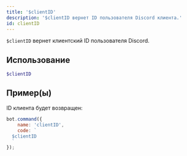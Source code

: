 ```yaml
---
title: '$clientID'
description: '$clientID вернет ID пользователя Discord клиента.'
id: clientID
---
```


`$clientID` вернет клиентский ID пользователя Discord.

## Использование

```php
$clientID
```

## Пример(ы)

ID клиента будет возвращен:

```javascript
bot.command({
    name: 'clientID',
    code: `
  $clientID
  `
});
```